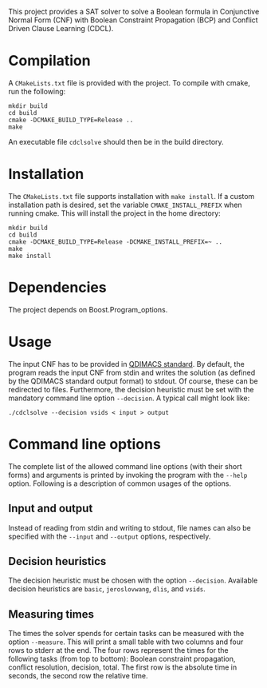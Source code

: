 This project provides a SAT solver to solve a Boolean formula in Conjunctive Normal Form (CNF) with Boolean Constraint Propagation (BCP) and Conflict Driven Clause Learning (CDCL).

# Compilation

A `CMakeLists.txt` file is provided with the project. To compile with cmake, run the following:
```
mkdir build
cd build
cmake -DCMAKE_BUILD_TYPE=Release ..
make
```
An executable file `cdclsolve` should then be in the build directory.

# Installation

The `CMakeLists.txt` file supports installation with `make install`. If a custom installation path is desired, set the variable `CMAKE_INSTALL_PREFIX` when running cmake. This will install the project in the home directory:
```
mkdir build
cd build
cmake -DCMAKE_BUILD_TYPE=Release -DCMAKE_INSTALL_PREFIX=~ ..
make
make install
```

# Dependencies

The project depends on Boost.Program_options.

# Usage

The input CNF has to be provided in [QDIMACS standard](https://www.qbflib.org/qdimacs.html). By default, the program reads the input CNF from stdin and writes the solution  (as defined by the QDIMACS standard output format) to stdout. Of course, these can be redirected to files. Furthermore, the decision heuristic must be set with the mandatory command line option `--decision`. A typical call might look like:
```
./cdclsolve --decision vsids < input > output
```

# Command line options

The complete list of the allowed command line options (with their short forms) and arguments is printed by invoking the program with the `--help` option. Following is a description of common usages of the options.

## Input and output

Instead of reading from stdin and writing to stdout, file names can also be specified with the `--input` and `--output` options, respectively.

## Decision heuristics

The decision heuristic must be chosen with the option `--decision`. Available decision heuristics are `basic`, `jeroslovwang`, `dlis`, and `vsids`.

## Measuring times

The times the solver spends for certain tasks can be measured with the option `--measure`. This will print a small table with two columns and four rows to stderr at the end. The four rows represent the times for the following tasks (from top to bottom): Boolean constraint propagation, conflict resolution, decision, total. The first row is the absolute time in seconds, the second row the relative time.
